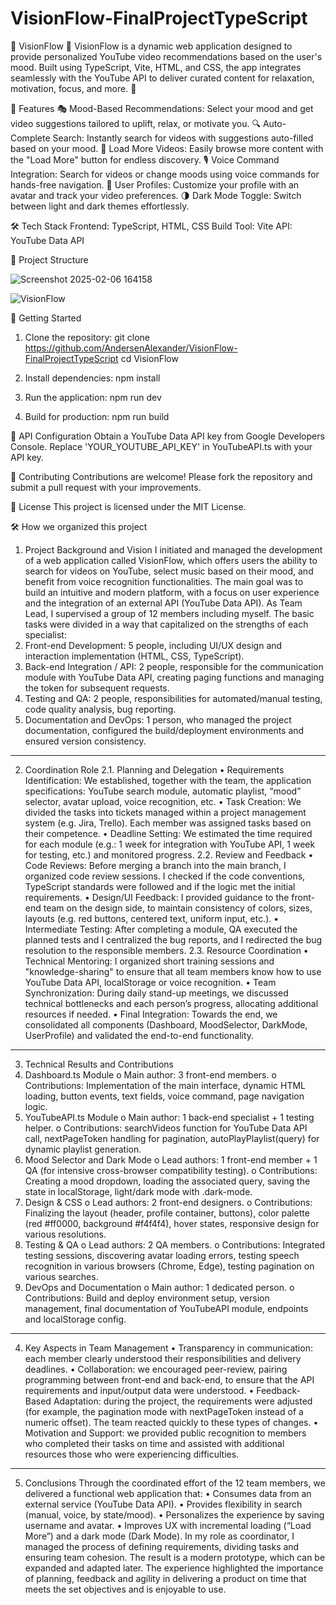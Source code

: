 # VisionFlow-FinalProjectTypeScript

🚀 VisionFlow 🎥
VisionFlow is a dynamic web application designed to provide personalized YouTube video recommendations based on the user's mood. Built using TypeScript, Vite, HTML, and CSS, the app integrates seamlessly with the YouTube API to deliver curated content for relaxation, motivation, focus, and more. 🌟

🎯 Features
🎭 Mood-Based Recommendations: Select your mood and get video suggestions tailored to uplift, relax, or motivate you.
🔍 Auto-Complete Search: Instantly search for videos with suggestions auto-filled based on your mood.
🔄 Load More Videos: Easily browse more content with the "Load More" button for endless discovery.
🎙️ Voice Command Integration: Search for videos or change moods using voice commands for hands-free navigation.
👤 User Profiles: Customize your profile with an avatar and track your video preferences.
🌗 Dark Mode Toggle: Switch between light and dark themes effortlessly.


🛠️ Tech Stack
Frontend: TypeScript, HTML, CSS
Build Tool: Vite
API: YouTube Data API



📂 Project Structure


![Screenshot 2025-02-06 164158](https://github.com/user-attachments/assets/6beaa384-db1b-4216-a5f1-a99546a4b48a)


![VisionFlow](https://github.com/user-attachments/assets/5c93510c-727f-46e7-9f03-b8f75f066de8)




🚀 Getting Started

1. Clone the repository:
git clone https://github.com/AndersenAlexander/VisionFlow-FinalProjectTypeScript
cd VisionFlow

2. Install dependencies:
npm install

3. Run the application:
npm run dev

4. Build for production:
npm run build

🔑 API Configuration
Obtain a YouTube Data API key from Google Developers Console.
Replace 'YOUR_YOUTUBE_API_KEY' in YouTubeAPI.ts with your API key.


🤝 Contributing
Contributions are welcome! Please fork the repository and submit a pull request with your improvements.

📄 License
This project is licensed under the MIT License.

🛠️ How we organized this project
1. Project Background and Vision
I initiated and managed the development of a web application called VisionFlow, which offers users the ability to search for videos on YouTube, select music based on their mood, and benefit from voice recognition functionalities. The main goal was to build an intuitive and modern platform, with a focus on user experience and the integration of an external API (YouTube Data API).
As Team Lead, I supervised a group of 12 members including myself. The basic tasks were divided in a way that capitalized on the strengths of each specialist:
1. Front-end Development: 5 people, including UI/UX design and interaction implementation (HTML, CSS, TypeScript).
2. Back-end Integration / API: 2 people, responsible for the communication module with YouTube Data API, creating paging functions and managing the token for subsequent requests.
3. Testing and QA: 2 people, responsibilities for automated/manual testing, code quality analysis, bug reporting.
4. Documentation and DevOps: 1 person, who managed the project documentation, configured the build/deployment environments and ensured version consistency.
________________________________________
2. Coordination Role
2.1. Planning and Delegation
• Requirements Identification: We established, together with the team, the application specifications: YouTube search module, automatic playlist, “mood” selector, avatar upload, voice recognition, etc.
• Task Creation: We divided the tasks into tickets managed within a project management system (e.g. Jira, Trello). Each member was assigned tasks based on their competence.
• Deadline Setting: We estimated the time required for each module (e.g.: 1 week for integration with YouTube API, 1 week for testing, etc.) and monitored progress.
2.2. Review and Feedback
• Code Reviews: Before merging a branch into the main branch, I organized code review sessions. I checked if the code conventions, TypeScript standards were followed and if the logic met the initial requirements.
• Design/UI Feedback: I provided guidance to the front-end team on the design side, to maintain consistency of colors, sizes, layouts (e.g. red buttons, centered text, uniform input, etc.).
• Intermediate Testing: After completing a module, QA executed the planned tests and I centralized the bug reports, and I redirected the bug resolution to the responsible members.
2.3. Resource Coordination
• Technical Mentoring: I organized short training sessions and "knowledge-sharing" to ensure that all team members know how to use YouTube Data API, localStorage or voice recognition.
• Team Synchronization: During daily stand-up meetings, we discussed technical bottlenecks and each person’s progress, allocating additional resources if needed.
• Final Integration: Towards the end, we consolidated all components (Dashboard, MoodSelector, DarkMode, UserProfile) and validated the end-to-end functionality.
________________________________________
3. Technical Results and Contributions
1. Dashboard.ts Module
o Main author: 3 front-end members.
o Contributions: Implementation of the main interface, dynamic HTML loading, button events, text fields, voice command, page navigation logic.
2. YouTubeAPI.ts Module
o Main author: 1 back-end specialist + 1 testing helper.
o Contributions: searchVideos function for YouTube Data API call, nextPageToken handling for pagination, autoPlayPlaylist(query) for dynamic playlist generation.
3. Mood Selector and Dark Mode
o Lead authors: 1 front-end member + 1 QA (for intensive cross-browser compatibility testing).
o Contributions: Creating a mood dropdown, loading the associated query, saving the state in localStorage, light/dark mode with .dark-mode.
4. Design & CSS
o Lead authors: 2 front-end designers.
o Contributions: Finalizing the layout (header, profile container, buttons), color palette (red #ff0000, background #f4f4f4), hover states, responsive design for various resolutions.
5. Testing & QA
o Lead authors: 2 QA members.
o Contributions: Integrated testing sessions, discovering avatar loading errors, testing speech recognition in various browsers (Chrome, Edge), testing pagination on various searches.
6. DevOps and Documentation
o Main author: 1 dedicated person.
o Contributions: Build and deploy environment setup, version management, final documentation of YouTubeAPI module, endpoints and localStorage config.
________________________________________
4. Key Aspects in Team Management
• Transparency in communication: each member clearly understood their responsibilities and delivery deadlines.
• Collaboration: we encouraged peer-review, pairing programming between front-end and back-end, to ensure that the API requirements and input/output data were understood.
• Feedback-Based Adaptation: during the project, the requirements were adjusted (for example, the pagination mode with nextPageToken instead of a numeric offset). The team reacted quickly to these types of changes.
• Motivation and Support: we provided public recognition to members who completed their tasks on time and assisted with additional resources those who were experiencing difficulties.
________________________________________
5. Conclusions
Through the coordinated effort of the 12 team members, we delivered a functional web application that:
• Consumes data from an external service (YouTube Data API).
• Provides flexibility in search (manual, voice, by state/mood).
• Personalizes the experience by saving username and avatar.
• Improves UX with incremental loading (“Load More”) and a dark mode (Dark Mode).
In my role as coordinator, I managed the process of defining requirements, dividing tasks and ensuring team cohesion. The result is a modern prototype, which can be expanded and adapted later. The experience highlighted the importance of planning, feedback and agility in delivering a product on time that meets the set objectives and is enjoyable to use.
